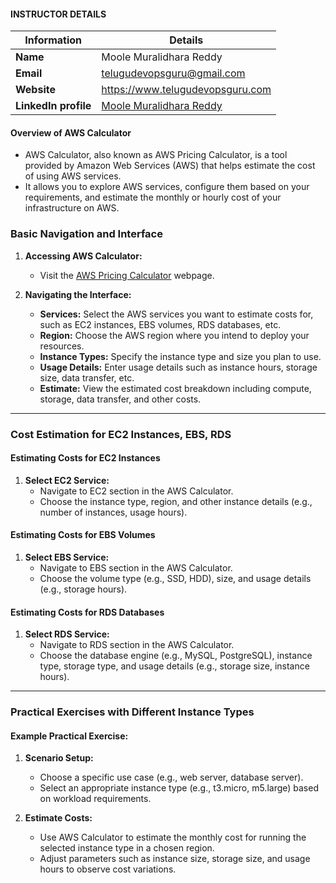 #### INSTRUCTOR DETAILS

|  Information             | Details                                                                      |
|----------------------    |------------------------------------------------------------------------------|
| **Name**                 | Moole Muralidhara Reddy                                                      |
| **Email**                | telugudevopsguru@gmail.com                                                |
| **Website**              | https://www.telugudevopsguru.com               |
| **LinkedIn profile**     | [Moole Muralidhara Reddy](https://www.linkedin.com/in/moole-muralidhara-reddy) |

#### Overview of AWS Calculator

- AWS Calculator, also known as AWS Pricing Calculator, is a tool provided by Amazon Web Services (AWS) that helps estimate the cost of using AWS services.
- It allows you to explore AWS services, configure them based on your requirements, and estimate the monthly or hourly cost of your infrastructure on AWS.

### Basic Navigation and Interface

1. **Accessing AWS Calculator:**
   - Visit the [AWS Pricing Calculator](https://calculator.aws/#/) webpage.

2. **Navigating the Interface:**
   - **Services:** Select the AWS services you want to estimate costs for, such as EC2 instances, EBS volumes, RDS databases, etc.
   - **Region:** Choose the AWS region where you intend to deploy your resources.
   - **Instance Types:** Specify the instance type and size you plan to use.
   - **Usage Details:** Enter usage details such as instance hours, storage size, data transfer, etc.
   - **Estimate:** View the estimated cost breakdown including compute, storage, data transfer, and other costs.

----
### Cost Estimation for EC2 Instances, EBS, RDS

#### Estimating Costs for EC2 Instances
1. **Select EC2 Service:**
   - Navigate to EC2 section in the AWS Calculator.
   - Choose the instance type, region, and other instance details (e.g., number of instances, usage hours).

#### Estimating Costs for EBS Volumes
1. **Select EBS Service:**
   - Navigate to EBS section in the AWS Calculator.
   - Choose the volume type (e.g., SSD, HDD), size, and usage details (e.g., storage hours).

#### Estimating Costs for RDS Databases
1. **Select RDS Service:**
   - Navigate to RDS section in the AWS Calculator.
   - Choose the database engine (e.g., MySQL, PostgreSQL), instance type, storage type, and usage details (e.g., storage size, instance hours).
----
### Practical Exercises with Different Instance Types

#### Example Practical Exercise:
1. **Scenario Setup:**
   - Choose a specific use case (e.g., web server, database server).
   - Select an appropriate instance type (e.g., t3.micro, m5.large) based on workload requirements.

2. **Estimate Costs:**
   - Use AWS Calculator to estimate the monthly cost for running the selected instance type in a chosen region.
   - Adjust parameters such as instance size, storage size, and usage hours to observe cost variations.


